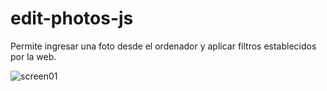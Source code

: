 # edit-photos-js
 Permite ingresar una foto desde el ordenador y aplicar filtros establecidos por la web.

![screen01](https://user-images.githubusercontent.com/55862658/90846914-ab9f2580-e33f-11ea-9617-ac5ba4368bd1.png)
